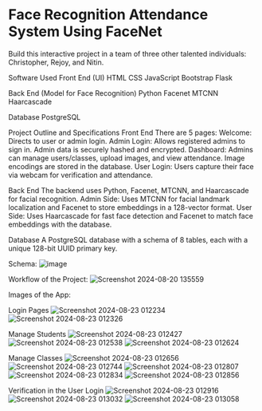# Face Recognition Attendance System Using FaceNet
Build this interactive project in a team of three other talented individuals: Christopher, Rejoy, and Nitin.

Software Used Front End (UI) 
HTML
CSS
JavaScript
Bootstrap
Flask

Back End (Model for Face Recognition)
Python
Facenet
MTCNN
Haarcascade

Database
PostgreSQL

Project Outline and Specifications
Front End
There are 5 pages:
Welcome: Directs to user or admin login.
Admin Login: Allows registered admins to sign in. Admin data is securely hashed and encrypted.
Dashboard: Admins can manage users/classes, upload images, and view attendance. Image encodings are stored in the database.
User Login: Users capture their face via webcam for verification and attendance.

Back End
The backend uses Python, Facenet, MTCNN, and Haarcascade for facial recognition.
Admin Side: Uses MTCNN for facial landmark localization and Facenet to store embeddings in a 128-vector format.
User Side: Uses Haarcascade for fast face detection and Facenet to match face embeddings with the database.

Database
A PostgreSQL database with a schema of 8 tables, each with a unique 128-bit UUID primary key.

Schema:
![image](https://github.com/user-attachments/assets/b7cfaf80-7159-4014-8f99-1bac7174d51b)

Workflow of the Project:
![Screenshot 2024-08-20 135559](https://github.com/user-attachments/assets/e6ac25ab-88eb-4f32-9406-7e3417ab2dd6)

Images of the App:

Login Pages
![Screenshot 2024-08-23 012234](https://github.com/user-attachments/assets/db912150-32db-4ee3-b169-9c8afca34e33)
![Screenshot 2024-08-23 012326](https://github.com/user-attachments/assets/85118026-e62f-4116-9308-e49a2d24799d)

Manage Students
![Screenshot 2024-08-23 012427](https://github.com/user-attachments/assets/26d8d07f-ae99-482c-8f29-8ef702fd5cca)
![Screenshot 2024-08-23 012538](https://github.com/user-attachments/assets/bf756fba-2d16-4fcc-a823-e714deff7727)
![Screenshot 2024-08-23 012624](https://github.com/user-attachments/assets/81c43066-3d67-43fe-a41a-973175ec7f84)

Manage Classes
![Screenshot 2024-08-23 012656](https://github.com/user-attachments/assets/2d00da82-33c7-4b1c-b40c-fe2cfb793bd2)
![Screenshot 2024-08-23 012744](https://github.com/user-attachments/assets/e9233b6d-1430-40a3-9009-77bd0834720b)
![Screenshot 2024-08-23 012807](https://github.com/user-attachments/assets/d2c45d03-9dd2-47f3-86f6-89376db3879e)
![Screenshot 2024-08-23 012834](https://github.com/user-attachments/assets/8f0441ae-f5cb-4d90-9170-f0fc8936fd09)
![Screenshot 2024-08-23 012856](https://github.com/user-attachments/assets/72205a7e-5b49-4404-99c6-d7d09523c814)

Verification in the User Login
![Screenshot 2024-08-23 012916](https://github.com/user-attachments/assets/728bd696-cff9-4091-a47f-2dc6b03e4f79)
![Screenshot 2024-08-23 013032](https://github.com/user-attachments/assets/41e61b49-82e9-473e-8b3d-3658e8eaf9ab)
![Screenshot 2024-08-23 013058](https://github.com/user-attachments/assets/fdf0f822-e5e6-4be8-9da4-1946f2345d26)




